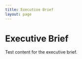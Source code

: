 ```yaml
---
title: Executive Brief
layout: page
---
```


# Executive Brief

Test content for the executive brief.